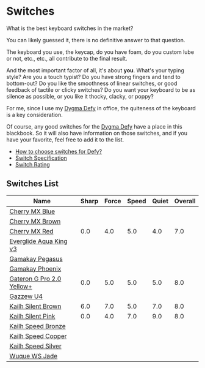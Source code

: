 # Switches

What is the best keyboard switches in the market?

You can likely guessed it, there is no definitive answer to that question.

The keyboard you use, the keycap, do you have foam, do you custom lube or not, etc., etc.,
all contribute to the final result.

And the most important factor of all, it's about **you**.
What's your typing style? Are you a touch typist? Do you have strong fingers and tend to bottom-out?
Do you like the smoothness of linear switches, or good feedback of tactile or clicky switches?
Do you want your keyboard to be as silence as possible, or you like it thocky, clacky, or poppy?

For me, since I use my [Dygma Defy][defy] in office,
the quiteness of the keyboard is a key consideration.

Of course, any good switches for the [Dygma Defy][defy] have a place in this blackbook.
So it will also have information on those switches,
and if you have your favorite, feel free to add it to the list.

- [How to choose switches for Defy?](./how_to_choose_switches_for_defy.md)
- [Switch Specification](./switch_specification.md)
- [Switch Rating](./switch_rating.md)

## Switches List

| Name                                                       | Sharp | Force | Speed | Quiet | Overall |
| ---------------------------------------------------------- | ----- | ----- | ----- | ----- | ------- |
| [Cherry MX Blue](./cherry_mx_blue.md)                      |       |       |       |       |         |
| [Cherry MX Brown](./cherry_mx_brown.md)                    |       |       |       |       |         |
| [Cherry MX Red](./cherry_mx_red.md)                        | 0.0   | 4.0   | 5.0   | 4.0   | 7.0     |
| [Everglide Aqua King v3](./everglide_aqua_king_v3.md)      |       |       |       |       |         |
| [Gamakay Pegasus](./gamakay_pegasus.md)                    |       |       |       |       |         |
| [Gamakay Phoenix](./gamakay_phoenix.md)                    |       |       |       |       |         |
| [Gateron G Pro 2.0 Yellow+](./gateron_g_pro_2.0_yellow.md) | 0.0   | 5.0   | 5.0   | 5.0   | 8.0     |
| [Gazzew U4](./gazzew_u4.md)                                |       |       |       |       |         |
| [Kailh Silent Brown](./kailh_silent_brown.md)              | 6.0   | 7.0   | 5.0   | 7.0   | 8.0     |
| [Kailh Silent Pink](./kailh_silent_pink.md)                | 0.0   | 4.0   | 7.0   | 9.0   | 8.0     |
| [Kailh Speed Bronze](./kailh_speed_bronze.md)              |       |       |       |       |         |
| [Kailh Speed Copper](./kailh_speed_copper.md)              |       |       |       |       |         |
| [Kailh Speed Silver](./kailh_speed_silver.md)              |       |       |       |       |         |
| [Wuque WS Jade](./wuque_ws_jade.md)                        |       |       |       |       |         |

[defy]: https://dygma.com/pages/defy
